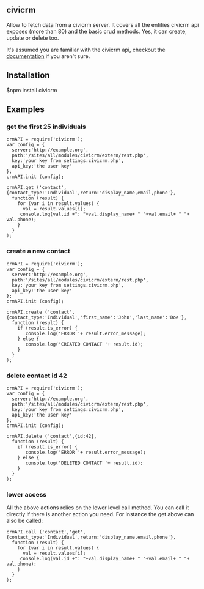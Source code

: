 ## civicrm
Allow to fetch data from a civicrm server.
It covers all the entities civicrm api exposes (more than 80) and the basic crud methods. Yes, it can create, update or delete too.

It's assumed you are familiar with the civicrm api, checkout the [documentation](http://wiki.civicrm.org/confluence/display/CRMDOC/API+Reference) if you aren't sure.

## Installation
$npm install civicrm

## Examples


### get the first 25 individuals 

    crmAPI = require('civicrm');
    var config = {
      server:'http://example.org',
      path:'/sites/all/modules/civicrm/extern/rest.php',
      key:'your key from settings.civicrm.php',
      api_key:'the user key'
    };
    crmAPI.init (config);

    crmAPI.get ('contact',{contact_type:'Individual',return:'display_name,email,phone'},
      function (result) {
        for (var i in result.values) {
          val = result.values[i];
         console.log(val.id +": "+val.display_name+ " "+val.email+ " "+ val.phone);
        }
      }
    );

### create a new contact

    crmAPI = require('civicrm');
    var config = {
      server:'http://example.org',
      path:'/sites/all/modules/civicrm/extern/rest.php',
      key:'your key from settings.civicrm.php',
      api_key:'the user key'
    };
    crmAPI.init (config);

    crmAPI.create ('contact',{contact_type:'Individual','first_name':'John','last_name':'Doe'},
      function (result) {
        if (result.is_error) {
           console.log('ERROR '+ result.error_message);
        } else {
           console.log('CREATED CONTACT '+ result.id);
        }
      }
    );

### delete contact id 42

    crmAPI = require('civicrm');
    var config = {
      server:'http://example.org',
      path:'/sites/all/modules/civicrm/extern/rest.php',
      key:'your key from settings.civicrm.php',
      api_key:'the user key'
    };
    crmAPI.init (config);

    crmAPI.delete ('contact',{id:42},
      function (result) {
        if (result.is_error) {
           console.log('ERROR '+ result.error_message);
        } else {
           console.log('DELETED CONTACT '+ result.id);
        }
      }
    );


### lower access 
All the above actions relies on the lower level call method. You can call it directly if there is another action you need.
For instance the get above can also be called:

    crmAPI.call ('contact','get',{contact_type:'Individual',return:'display_name,email,phone'},
      function (result) {
        for (var i in result.values) {
          val = result.values[i];
         console.log(val.id +": "+val.display_name+ " "+val.email+ " "+ val.phone);
        }
      }
    );

